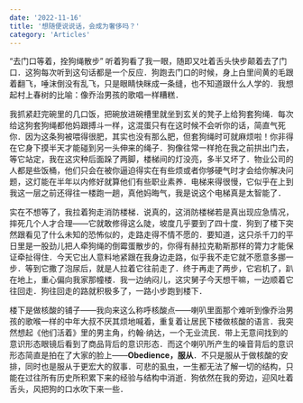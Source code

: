 ```yaml
---
date: '2022-11-16'
title: '想随便说说话，会成为奢侈吗？'
category: 'Articles'
---
```


“去门口等着，拴狗绳散步” 听着狗看了我一眼，随即又吐着舌头快步颠着去了门口．这狗每次听到这句话都是一个反应．狗跑去门口的时候，身上白里间黄的毛跟着翻飞，唾沫倒没有乱飞，只是眼睛快眯成一条缝，也不知道跟什么人学的．我想起村上春树的比喻：像乔治男孩的歌唱一样糟糕．

我抓紧赶完碗里的几口饭，把碗放进碗槽里就坐到玄关的凳子上给狗套狗绳．每次给这狗套狗绳都他妈跟搏斗一样，这混蛋只有在这时候不会听你的话，简直气死你．因为这条狗被喂得很肥，其实也没有那么肥，但套狗绳时可就麻烦啦！你非得在它身下摸半天才能碰到另一头伸来的绳子．狗像往常一样抢在我之前拱出门去，等它站定，我在这灾种后面跺了两脚，楼梯间的灯没亮，多半又坏了．物业公司的人都是些饭桶，他们只会在被你逼迫得实在有些烦或者你够硬气时才会给你解决问题，这灯能在半年以内修好就算他们有些职业素养．电梯来得很慢，它似乎在上到我这一层之前还得往一楼跑一趟，真他妈晦气，我是说这个电梯真是太智能了．

实在不想等了，我拉着狗走消防楼梯．说真的，这消防楼梯若是真出现应急情况，摔死几个人才合理——它就敢修得这么陡，坡度几乎要到了四十度．狗到了楼下突然跟看见了什么未知的恐怖似的，走路走得不情不愿的．要知道，这只杀千刀的平日里是一股劲儿把人牵狗绳的倒霉蛋散步的，你得有赫拉克勒斯那样的膂力才能保证牵扯得住．今天它出人意料地紧跟在我身边走路，似乎我不走它就不愿意多挪一步．等到它撒了泡尿后，就是人拉着它往前走了．终于再走了两步，它宕机了，趴在地上，重心偏向我家那幢楼．我一边纳闷儿，这灾舅子今天想干嘛，一边顺着它往回走．狗往回走的路就积极多了，一路小步跑到楼下．

楼下是做核酸的铺子——我向来这么称呼核酸点——喇叭里面那个难听到像乔治男孩的歌喉一样的中年大叔不厌其烦地喊着，重复着让居民下楼做核酸的语言．我突然想起《他们活着》里的男主角，约翰·纳达，一个无业流民．带上无意间找到的意识形态眼镜后看到了商品背后的意识形态．而这个喇叭所产生的噪音背后的意识形态简直是拍在了大家的脸上——**Obedience，服从**．不只是服从于做核酸的安排，同时也是服从于更宏大的叙事．可悲的虱虫，一生都无法了解一切的结构，只能在过往所有历史所积累下来的经验与结构中消逝．狗依然在我的旁边，迎风吐着舌头，风把狗的口水吹下来一些．